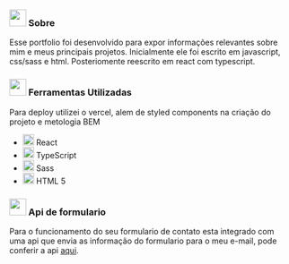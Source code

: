 
### <img src="https://cdn-icons-png.flaticon.com/512/3463/3463662.png" style="width:30px; height: 30px;" /> Sobre

Esse portfolio foi desenvolvido para expor informações relevantes sobre mim e meus principais projetos. Inicialmente ele foi escrito em javascript, css/sass e html. Posteriomente reescrito em react com typescript.


### <img src="https://cdn-icons-png.flaticon.com/512/1835/1835211.png" style="width:30px; height: 30px;" /> Ferramentas Utilizadas
Para deploy utilizei o vercel, alem de styled components na criação do projeto e metologia BEM 

- <img src="https://cdn.jsdelivr.net/gh/devicons/devicon/icons/react/react-original.svg" style="width:20px; height:20px;" /> React
- <img src="https://cdn.jsdelivr.net/gh/devicons/devicon/icons/typescript/typescript-original.svg" style="width:20px; height:20px;" /> TypeScript
- <img src="https://cdn.jsdelivr.net/gh/devicons/devicon/icons/sass/sass-original.svg" style="width:20px; height:20px;" /> Sass
- <img src="https://cdn.jsdelivr.net/gh/devicons/devicon/icons/html5/html5-original.svg" style="width:20px; height:20px;" /> HTML 5
          

### <img src="https://cdn-icons-png.flaticon.com/512/5371/5371017.png" style="width:30px; height: 30px;" /> Api de formulario

Para o funcionamento do seu formulario de contato esta integrado com uma api que envia as informação do formulario para o meu e-mail, pode conferir a api [aqui](https://github.com/ygorfsguilherme/api-pyformail).

